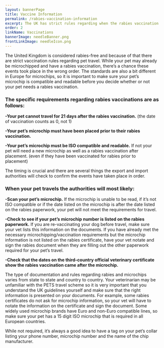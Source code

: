 ```yaml
---
layout: bannerPage
title: Vaccine Information
permalink: /rabies-vaccination-information
excerpt: The UK has strict rules regarding when the rabies vaccination takes place.  Knowing if a rabies vaccination is needed is crucial to planning your pet’s journey.
order: 2
linkName: Vaccinations
bannerImage: needleBanner.png
frontLinkImage: needleIcon.png
---
```


The United Kingdom is considered rabies-free and because of that there are strict vaccination rules regarding pet travel.  While your pet may already be microchipped and have a rabies vaccination, there’s a chance these events took place in the wrong order.  The standards are also a bit different in Europe for microchips, so it is important to make sure your pet’s microchip is compatible and readable before you decide whether or not your pet needs a rabies vaccination.
<h3>The specific requirements regarding rabies vaccinations are as follows:</h3>

<b>-Your pet cannot travel for 21 days after the rabies vaccination.</b>  (the date of vaccination counts as 0, not 1)

<b>-Your pet’s microchip must have been placed prior to their rabies vaccination.</b>

<b>-Your pet’s microchip must be ISO compatible and readable.</b>  If not your pet will need a new microchip as well as a rabies vaccination after placement.  (even if they have been vaccinated for rabies prior to placement)

The timing is crucial and there are several things the export and import authorities will check to confirm the events have taken place in order.  
<h3>When your pet travels the authorities will most likely:</h3>

<b>-Scan your pet’s microchip.</b>  If the microchip is unable to be read, if it’s not ISO compatible or if the date listed on the microchip is after the date listed on the rabies paperwork, your pet will not meet the requirements for travel.  

<b>-Check to see if your pet’s microchip number is listed on the rabies paperwork.</b>  If you are re-vaccinating your dog before travel, make sure your vet lists this information on the documents.  If you have already met the necessary microchipping/vaccination requirements but the microchip information is not listed on the rabies certificate, have your vet notate and sign the rabies document when they are filling out the other paperwork required for your pet’s travel.  

<b>-Check that the dates on the third-country official veterinary certificate show the rabies vaccination came after the microchip.</b>

The type of documentation and rules regarding rabies and microchips varies from state to state and country to country.  Your veterinarian may be unfamiliar with the PETS travel scheme so it is very important that you understand the UK guidelines yourself and make sure that the right information is presented on your documents.  For example, some rabies certificates do not ask for microchip information, so your vet will have to notate the information on the certificate and sign the document.  Some widely used microchip brands have Euro and non-Euro compatible lines, so make sure your pet has a 15 digit ISO microchip that is required in all European countries.

While not required, it’s always a good idea to have a tag on your pet’s collar listing your phone number, microchip number and the name of the chip manufacturer.
